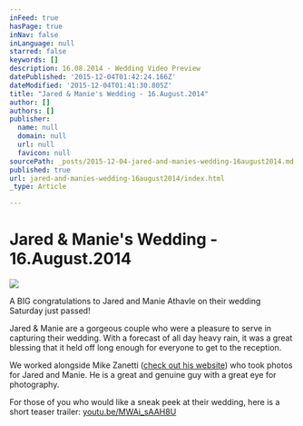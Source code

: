 ```yaml
---
inFeed: true
hasPage: true
inNav: false
inLanguage: null
starred: false
keywords: []
description: 16.08.2014 - Wedding Video Preview
datePublished: '2015-12-04T01:42:24.166Z'
dateModified: '2015-12-04T01:41:30.805Z'
title: "Jared & Manie's Wedding - 16.August.2014"
author: []
authors: []
publisher:
  name: null
  domain: null
  url: null
  favicon: null
sourcePath: _posts/2015-12-04-jared-and-manies-wedding-16august2014.md
published: true
url: jared-and-manies-wedding-16august2014/index.html
_type: Article

---
```

# Jared & Manie's Wedding - 16.August.2014
![](https://the-grid-user-content.s3-us-west-2.amazonaws.com/d3440446-5ceb-4100-b4d2-98fb139e2dff.jpg)

A BIG congratulations to Jared and Manie Athavle on their wedding Saturday just passed!

Jared & Manie are a gorgeous couple who were a pleasure to serve in capturing their wedding. With a forecast of all day heavy rain, it was a great blessing that it held off long enough for everyone to get to the reception.

We worked alongside Mike Zanetti ([check out his website][0]) who took photos for Jared and Manie. He is a great and genuine guy with a great eye for photography.

For those of you who would like a sneak peek at their wedding, here is a short teaser trailer: [youtu.be/MWAi\_sAAH8U][1]

[0]: http://www.studiozanetti.com.au/ "Studio Zanetti"
[1]: https://youtu.be/MWAi_sAAH8U